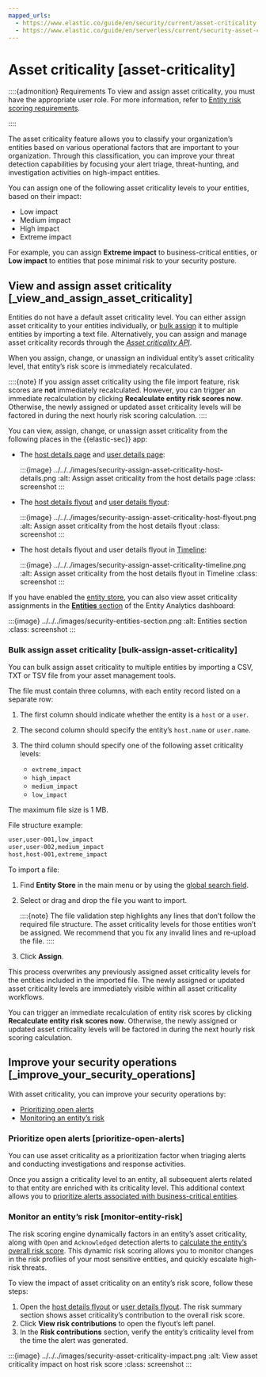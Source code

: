 ```yaml
---
mapped_urls:
  - https://www.elastic.co/guide/en/security/current/asset-criticality.html
  - https://www.elastic.co/guide/en/serverless/current/security-asset-criticality.html
---
```


# Asset criticality [asset-criticality]

::::{admonition} Requirements
To view and assign asset criticality, you must have the appropriate user role. For more information, refer to [Entity risk scoring requirements](entity-risk-scoring-requirements.md).

::::


The asset criticality feature allows you to classify your organization’s entities based on various operational factors that are important to your organization. Through this classification, you can improve your threat detection capabilities by focusing your alert triage, threat-hunting, and investigation activities on high-impact entities.

You can assign one of the following asset criticality levels to your entities, based on their impact:

* Low impact
* Medium impact
* High impact
* Extreme impact

For example, you can assign **Extreme impact** to business-critical entities, or **Low impact** to entities that pose minimal risk to your security posture.


## View and assign asset criticality [_view_and_assign_asset_criticality]

Entities do not have a default asset criticality level. You can either assign asset criticality to your entities individually, or [bulk assign](#bulk-assign-asset-criticality) it to multiple entities by importing a text file. Alternatively, you can assign and manage asset criticality records through the [*Asset criticality API*](https://www.elastic.co/docs/api/doc/kibana/group/endpoint-security-entity-analytics-api).

When you assign, change, or unassign an individual entity’s asset criticality level, that entity’s risk score is immediately recalculated.

::::{note}
If you assign asset criticality using the file import feature, risk scores are **not** immediately recalculated. However, you can trigger an immediate recalculation by clicking **Recalculate entity risk scores now**. Otherwise, the newly assigned or updated asset criticality levels will be factored in during the next hourly risk scoring calculation.
::::


You can view, assign, change, or unassign asset criticality from the following places in the {{elastic-sec}} app:

* The [host details page](../explore/hosts-page.md#host-details-page) and [user details page](../explore/users-page.md#user-details-page):

    :::{image} ../../../images/security-assign-asset-criticality-host-details.png
    :alt: Assign asset criticality from the host details page
    :class: screenshot
    :::

* The [host details flyout](../explore/hosts-page.md#host-details-flyout) and [user details flyout](../explore/users-page.md#user-details-flyout):

    :::{image} ../../../images/security-assign-asset-criticality-host-flyout.png
    :alt: Assign asset criticality from the host details flyout
    :class: screenshot
    :::

* The host details flyout and user details flyout in [Timeline](../investigate/timeline.md):

    :::{image} ../../../images/security-assign-asset-criticality-timeline.png
    :alt: Assign asset criticality from the host details flyout in Timeline
    :class: screenshot
    :::


If you have enabled the [entity store](entity-store.md), you can also view asset criticality assignments in the [**Entities** section](../dashboards/entity-analytics-dashboard.md#entity-entities) of the Entity Analytics dashboard:

:::{image} ../../../images/security-entities-section.png
:alt: Entities section
:class: screenshot
:::


### Bulk assign asset criticality [bulk-assign-asset-criticality]

You can bulk assign asset criticality to multiple entities by importing a CSV, TXT or TSV file from your asset management tools.

The file must contain three columns, with each entity record listed on a separate row:

1. The first column should indicate whether the entity is a `host` or a `user`.
2. The second column should specify the entity’s `host.name` or `user.name`.
3. The third column should specify one of the following asset criticality levels:

    * `extreme_impact`
    * `high_impact`
    * `medium_impact`
    * `low_impact`


The maximum file size is 1 MB.

File structure example:

```txt
user,user-001,low_impact
user,user-002,medium_impact
host,host-001,extreme_impact
```

To import a file:

1. Find **Entity Store** in the main menu or by using the [global search field](/explore-analyze/find-and-organize/find-apps-and-objects.md).
2. Select or drag and drop the file you want to import.

    ::::{note}
    The file validation step highlights any lines that don’t follow the required file structure. The asset criticality levels for those entities won’t be assigned. We recommend that you fix any invalid lines and re-upload the file.
    ::::

3. Click **Assign**.

This process overwrites any previously assigned asset criticality levels for the entities included in the imported file. The newly assigned or updated asset criticality levels are immediately visible within all asset criticality workflows.

You can trigger an immediate recalculation of entity risk scores by clicking **Recalculate entity risk scores now**. Otherwise, the newly assigned or updated asset criticality levels will be factored in during the next hourly risk scoring calculation.


## Improve your security operations [_improve_your_security_operations]

With asset criticality, you can improve your security operations by:

* [Prioritizing open alerts](#prioritize-open-alerts)
* [Monitoring an entity’s risk](#monitor-entity-risk)


### Prioritize open alerts [prioritize-open-alerts]

You can use asset criticality as a prioritization factor when triaging alerts and conducting investigations and response activities.

Once you assign a criticality level to an entity, all subsequent alerts related to that entity are enriched with its criticality level. This additional context allows you to [prioritize alerts associated with business-critical entities](view-analyze-risk-score-data.md#triage-alerts-associated-with-high-risk-or-business-critical-entities).


### Monitor an entity’s risk [monitor-entity-risk]

The risk scoring engine dynamically factors in an entity’s asset criticality, along with `Open` and `Acknowledged` detection alerts to [calculate the entity’s overall risk score](entity-risk-scoring.md#how-is-risk-score-calculated). This dynamic risk scoring allows you to monitor changes in the risk profiles of your most sensitive entities, and quickly escalate high-risk threats.

To view the impact of asset criticality on an entity’s risk score, follow these steps:

1. Open the [host details flyout](../explore/hosts-page.md#host-details-flyout) or [user details flyout](../explore/users-page.md#user-details-flyout). The risk summary section shows asset criticality’s contribution to the overall risk score.
2. Click **View risk contributions** to open the flyout’s left panel.
3. In the **Risk contributions** section, verify the entity’s criticality level from the time the alert was generated.

:::{image} ../../../images/security-asset-criticality-impact.png
:alt: View asset criticality impact on host risk score
:class: screenshot
:::
